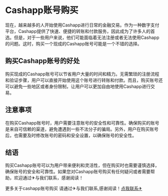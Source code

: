 # Cashapp账号购买

现在，越来越多的人开始使用Cashapp进行日常的金融交易。作为一种数字支付平台，Cashapp提供了快速、便捷的转账和付款服务，因此成为了许多人的首选。但是，对于一些用户来说，他们可能面临着无法注册或者无法使用Cashapp的问题。这时，购买一个现成的Cashapp账号可能是一个不错的选择。

## 购买Cashapp账号的好处

购买现成的Cashapp账号可以节省用户大量的时间和精力。无需繁琐的注册流程和验证步骤，用户可以直接开始使用这个账号进行转账和付款。而且，购买账号还可以避免一些地区或者身份限制，让用户可以更加自由地使用Cashapp进行交易。

## 注意事项

在购买Cashapp账号时，用户需要注意账号的安全性和可靠性。确保购买的账号是来自可信赖的渠道，避免遭遇到一些不法分子的骗局。另外，用户在购买账号后，也需要及时修改账号的密码和安全设置，以确保账号的安全性。

## 结语

购买Cashapp账号可以为用户带来便利和灵活性，但在购买时也需要谨慎选择，确保账号的安全和可靠性。如果您对Cashapp账号购买有任何疑问或者需要帮助，欢迎通过✈与我们联系，感谢阅读！

更多关于cashapp账号购买 请通过✈与我们联系,感谢阅读！[点我联系✈](https://in.k02.cc)